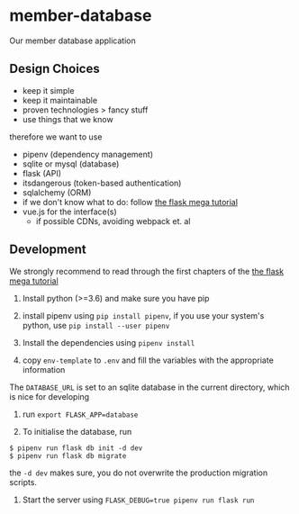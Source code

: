 # member-database
Our member database application

## Design Choices
- keep it simple
- keep it maintainable
- proven technologies > fancy stuff
- use things that we know

therefore we want to use
- pipenv (dependency management)
- sqlite or mysql (database)
- flask (API)
- itsdangerous (token-based authentication)
- sqlalchemy (ORM)
- if we don't know what to do: follow [the flask mega tutorial](https://blog.miguelgrinberg.com/post/the-flask-mega-tutorial-part-i-hello-world)
- vue.js for the interface(s)
  - if possible CDNs, avoiding webpack et. al

## Development

We strongly recommend to read through the first chapters of the [the flask mega tutorial](https://blog.miguelgrinberg.com/post/the-flask-mega-tutorial-part-i-hello-world)

1. Install python (>=3.6) and make sure you have pip

1. install pipenv using `pip install pipenv`, if you use your system's python, use
`pip install --user pipenv`

1. Install the dependencies using `pipenv install`

1. copy `env-template` to `.env` and fill the variables with the appropriate information
  
  The `DATABASE_URL` is set to an sqlite database in the current directory, which is nice for developing

1. run `export FLASK_APP=database`

1. To initialise the database, run
  ```
  $ pipenv run flask db init -d dev
  $ pipenv run flask db migrate
  ```

  the `-d dev` makes sure, you do not overwrite the production migration scripts.

1. Start the server using `FLASK_DEBUG=true pipenv run flask run`
